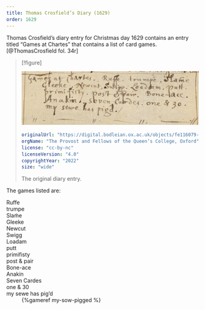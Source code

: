 ```yaml
---
title: Thomas Crosfield’s Diary (1629)
order: 1629
---
```


<p class="lead">Thomas Crosfield’s diary entry for Christmas day 1629 contains an entry titled “Games at Chartes” that contains a list of card games.[@ThomasCrosfield fol. 34r]</p>

> [!figure]
> 
> ![](Queen-s-College-MS-390_00073_fol-34r.jpg)
>
> ```yaml
> originalUrl: "https://digital.bodleian.ox.ac.uk/objects/fe116079-c422-402f-8dca-3efce5f73ff9/surfaces/ed1b83c1-1c2d-48ad-b1be-df7662d730f2/"
> orgName: "The Provost and Fellows of the Queen’s College, Oxford"
> license: "cc-by-nc"
> licenseVersion: "4.0"
> copyrightYear: "2022"
> size: "wide"
> ```
>
> The original diary entry.

The games listed are:

<dl>
<dt>Ruffe</dt>
<dt>trumpe</dt>
<dt>Slam̃e</dt>
<dt>Gleeke</dt>
<dt>Newcut</dt>
<dt>Swigg</dt>
<dt>Loadam</dt>
<dt>putt</dt>
<dt>primifisty</dt>
<dt>post & pair</dt>
<dt>Bone-ace</dt>
<dt>Anakin</dt>
<dt>Seven Cardes</dt>
<dt>one & 30</dt>
<dt>my sewe has pig’d</dt><dd>{%gameref my-sow-pigged %}</dd>
</dl>
